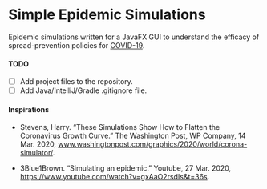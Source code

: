 # Simple Epidemic Simulations
Epidemic simulations written for a JavaFX GUI to understand the efficacy of spread-prevention policies for [COVID-19](https://www.who.int/emergencies/diseases/novel-coronavirus-2019/events-as-they-happen).

#### TODO
- [ ] Add project files to the repository. 
- [ ] Add Java/IntelliJ/Gradle .gitignore file. 

#### Inspirations

- Stevens, Harry. “These Simulations Show How to Flatten the Coronavirus Growth Curve.” The Washington Post, WP Company, 14 Mar. 2020, www.washingtonpost.com/graphics/2020/world/corona-simulator/. 

- 3Blue1Brown. “Simulating an epidemic.” Youtube, 27 Mar. 2020, https://www.youtube.com/watch?v=gxAaO2rsdIs&t=36s.

